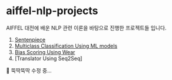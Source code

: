 # aiffel-nlp-projects
AIFFEL 대전에 배운 NLP 관련 이론을 바탕으로 진행한 프로젝트들 입니다. 

1. [Sentenpiece](https://github.com/vg-rlo/aiffel-nlp-projects/tree/master/SetencePiece)
2. [Multiclass Classification Using ML models](https://github.com/vg-rlo/aiffel-nlp-projects/blob/master/MultiClassificationUsingML/MulticlassClassificationUsingML.ipynb)
3. [Bias Scoring Using Wear](https://github.com/vg-rlo/aiffel-nlp-projects/blob/master/BiasScoringUsingWeat/WordEmbeddingBiasScoringUsingWeat.ipynb)
4. [Translator Using Seq2Seq]

🔨 뚝딱뚝딱 수정 중... 
